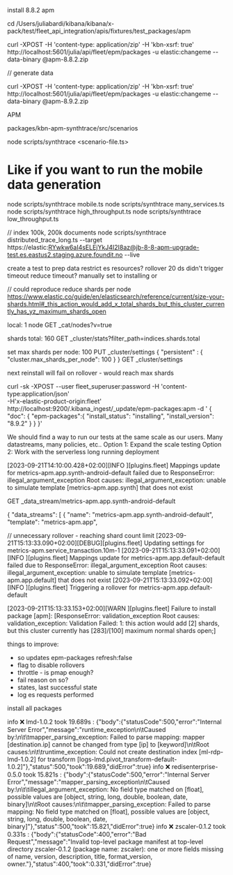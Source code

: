 install 8.8.2 apm

cd /Users/juliabardi/kibana/kibana/x-pack/test/fleet_api_integration/apis/fixtures/test_packages/apm

curl -XPOST -H 'content-type: application/zip' -H 'kbn-xsrf: true' http://localhost:5601/julia/api/fleet/epm/packages -u elastic:changeme --data-binary @apm-8.8.2.zip

// generate data

curl -XPOST -H 'content-type: application/zip' -H 'kbn-xsrf: true' http://localhost:5601/julia/api/fleet/epm/packages -u elastic:changeme --data-binary @apm-8.9.2.zip

APM

packages/kbn-apm-synthtrace/src/scenarios

node scripts/synthtrace <scenario-file.ts>

# Like if you want to run the mobile data generation

node scripts/synthtrace mobile.ts
node scripts/synthtrace many_services.ts
node scripts/synthtrace high_throughput.ts
node scripts/synthtrace low_throughput.ts

// index 100k, 200k documents
node scripts/synthtrace  distributed_trace_long.ts --target https://elastic:RYwkw6aI4sELEjYkJ4I2I8az@jb-8-8-apm-upgrade-test.es.eastus2.staging.azure.foundit.no --live


create a test to prep data
restrict es resources?
rollover 20 ds didn't trigger timeout
reduce timeout?
manually set to installing or 

// could reproduce
reduce shards per node
https://www.elastic.co/guide/en/elasticsearch/reference/current/size-your-shards.html#_this_action_would_add_x_total_shards_but_this_cluster_currently_has_yz_maximum_shards_open 

local: 1 node
GET _cat/nodes?v=true

shards total: 160
GET _cluster/stats?filter_path=indices.shards.total

set max shards per node: 100
PUT _cluster/settings
{
  "persistent" : {
    "cluster.max_shards_per_node": 100
  }
}
GET _cluster/settings

next reinstall will fail on rollover - would reach max shards

 curl -sk -XPOST --user fleet_superuser:password -H 'content-type:application/json' \
      -H'x-elastic-product-origin:fleet' \
      http://localhost:9200/.kibana_ingest/_update/epm-packages:apm -d '
      {
         "doc": {
            "epm-packages":{
               "install_status": "installing",
               "install_version": "8.9.2"
            }
       }
      }'

We should find a way to run our tests at the same scale as our users. Many datastreams, many policies, etc..
Option 1: Expand the scale testing
Option 2: Work with the serverless long running deployment


[2023-09-21T14:10:00.428+02:00][INFO ][plugins.fleet] Mappings update for metrics-apm.app.synth-android-default failed due to ResponseError: illegal_argument_exception
        Root causes:
                illegal_argument_exception: unable to simulate template [metrics-apm.app.synth] that does not exist

GET _data_stream/metrics-apm.app.synth-android-default

{
  "data_streams": [
    {
      "name": "metrics-apm.app.synth-android-default",
      "template": "metrics-apm.app",

// unnecessary rollover - reaching shard count limit
[2023-09-21T15:13:33.090+02:00][DEBUG][plugins.fleet] Updating settings for metrics-apm.service_transaction.10m-1
[2023-09-21T15:13:33.091+02:00][INFO ][plugins.fleet] Mappings update for metrics-apm.app.default-default failed due to ResponseError: illegal_argument_exception
        Root causes:
                illegal_argument_exception: unable to simulate template [metrics-apm.app.default] that does not exist
[2023-09-21T15:13:33.092+02:00][INFO ][plugins.fleet] Triggering a rollover for metrics-apm.app.default-default      

[2023-09-21T15:13:33.153+02:00][WARN ][plugins.fleet] Failure to install package [apm]: [ResponseError: validation_exception
        Root causes:
                validation_exception: Validation Failed: 1: this action would add [2] shards, but this cluster currently has [283]/[100] maximum normal shards open;]

things to improve:
- so updates epm-packages refresh:false
- flag to disable rollovers
- throttle - is pmap enough?
- fail reason on so?
- states, last successful state
- log es requests performed


install all packages

 info ❌ lmd-1.0.2  took 19.689s : {"body":{"statusCode":500,"error":"Internal Server Error","message":"runtime_exception\n\tCaused by:\n\t\tmapper_parsing_exception: Failed to parse mapping: mapper [destination.ip] cannot be changed from type [ip] to [keyword]\n\tRoot causes:\n\t\truntime_exception: Could not create destination index [ml-rdp-lmd-1.0.2] for transform [logs-lmd.pivot_transform-default-1.0.2]"},"status":500,"took":19.689,"didError":true}
 info ❌ redisenterprise-0.5.0  took 15.821s : {"body":{"statusCode":500,"error":"Internal Server Error","message":"mapper_parsing_exception\n\tCaused by:\n\t\tillegal_argument_exception: No field type matched on [float], possible values are [object, string, long, double, boolean, date, binary]\n\tRoot causes:\n\t\tmapper_parsing_exception: Failed to parse mapping: No field type matched on [float], possible values are [object, string, long, double, boolean, date, binary]"},"status":500,"took":15.821,"didError":true}
 info ❌ zscaler-0.1.2  took 0.331s : {"body":{"statusCode":400,"error":"Bad Request","message":"Invalid top-level package manifest at top-level directory zscaler-0.1.2 (package name: zscaler): one or more fields missing of name, version, description, title, format_version, owner."},"status":400,"took":0.331,"didError":true}